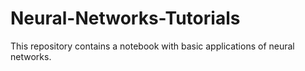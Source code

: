 # Neural-Networks-Tutorials

This repository contains a notebook with basic applications of neural networks. 
